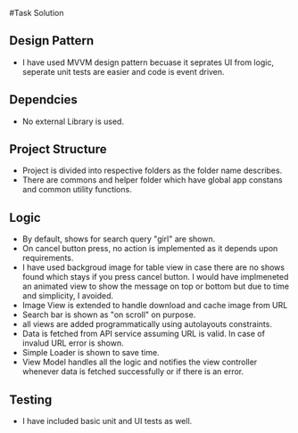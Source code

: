 #Task Solution

## Design Pattern

- I have used MVVM design pattern becuase it seprates UI from logic, seperate unit tests are easier and code is event driven.

## Dependcies

- No external Library is used.

## Project Structure

- Project is divided into respective folders as the folder name describes.
- There are commons and helper folder which have global app constans and common utility functions.

## Logic

- By default, shows for search query "girl" are shown.
- On cancel button press, no action is implemented as it depends upon requirements.
- I have used backgroud image for table view in case there are no shows found which stays if you press cancel button. I would have implmeneted an animated view to show the message on top or bottom but due to time and simplicity, I avoided.
- Image View is extended to handle download and cache image from URL
- Search bar is shown as "on scroll" on purpose.
- all views are added programmatically using autolayouts constraints.
- Data is fetched from API service assuming URL is valid. In case of invalud URL error is shown. 
- Simple Loader is shown to save time.
- View Model handles all the logic and notifies the view controller whenever data is fetched successfully or if there is an error. 

## Testing 

- I have included basic unit and UI tests as well.
